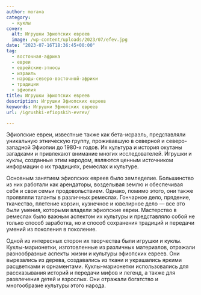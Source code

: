 ```yaml
---
author: morava
category:
  - куклы
cover:
  alt: Игрушки Эфиопских евреев
  image: /wp-content/uploads/2023/07/efev.jpg
date: "2023-07-16T18:36:45+00:00"
tag:
  - восточная-африка
  - евреи
  - еврейские-этносы
  - израиль
  - народы-северо-восточной-африки
  - традиции
  - эфиопия
title: Игрушки Эфиопских евреев
description: Игрушки Эфиопских евреев
keywords: Игрушки Эфиопских евреев
url: /igrushki-efiopskih-evrev/

---
```

Эфиопские евреи, известные также как бета-исраэль, представляли уникальную этническую группу, проживавшую в северной и северо-западной Эфиопии до 1980-х годов. Их культура и история окутаны загадками и привлекают внимание многих исследователей. Игрушки и куклы, созданные этим народом, являются ценным источником информации о их традициях, ремеслах и культуре.

Основным занятием эфиопских евреев было земледелие. Большинство из них работали как арендаторы, возделывая землю и обеспечивая себя и свои семьи продовольствием. Однако, помимо этого, они также проявляли таланты в различных ремеслах. Гончарное дело, прядение, ткачество, плетение корзин, кузнечное и ювелирное дело — все это были умения, которыми владели эфиопские евреи. Мастерство в ремеслах было важным аспектом их культуры и представляло собой не только способ заработка, но и способ сохранения традиций и передачи умений из поколения в поколение.

Одной из интересных сторон их творчества были игрушки и куклы. Куклы-марионетки, изготовленные из различных материалов, отражали разнообразные аспекты жизни и культуры эфиопских евреев. Они вырезались из дерева, создавались из ткани и украшались яркими расцветками и орнаментами. Куклы-марионетки использовались для рассказывания историй и передачи мифов и легенд, а также для развлечения детей и взрослых. Они отражали богатство и многообразие культуры этого народа.
